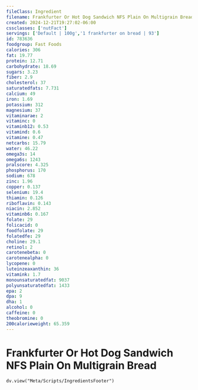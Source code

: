 ```yaml
---
fileClass: Ingredient
filename: Frankfurter Or Hot Dog Sandwich NFS Plain On Multigrain Bread
created: 2024-12-21T19:27:02-06:00
cssclasses: ['nutFact']
servings: ['Default | 100g','1 frankfurter on bread | 93']
id: 783636
foodgroup: Fast Foods
calories: 306
fat: 19.77
protein: 12.71
carbohydrate: 18.69
sugars: 3.23
fiber: 2.9
cholesterol: 37
saturatedfats: 7.731
calcium: 49
iron: 1.69
potassium: 312
magnesium: 37
vitaminarae: 2
vitaminc: 0
vitaminb12: 0.53
vitamind: 0.6
vitamine: 0.47
netcarbs: 15.79
water: 46.22
omega3s: 14
omega6s: 1243
pralscore: 4.325
phosphorus: 170
sodium: 678
zinc: 1.96
copper: 0.137
selenium: 19.4
thiamin: 0.126
riboflavin: 0.143
niacin: 2.852
vitaminb6: 0.167
folate: 29
folicacid: 0
foodfolate: 29
folatedfe: 29
choline: 29.1
retinol: 2
carotenebeta: 0
carotenealpha: 0
lycopene: 0
luteinzeaxanthin: 36
vitamink: 1.7
monounsaturatedfat: 9037
polyunsaturatedfat: 1433
epa: 2
dpa: 9
dha: 1
alcohol: 0
caffeine: 0
theobromine: 0
200calorieweight: 65.359
---
```


# Frankfurter Or Hot Dog Sandwich NFS Plain On Multigrain Bread

```dataviewjs
dv.view("Meta/Scripts/IngredientsFooter")
```